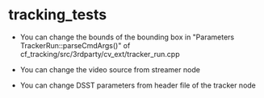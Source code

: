 # tracking_tests

- You can change the bounds of the bounding box in "Parameters TrackerRun::parseCmdArgs()" of
cf_tracking/src/3rdparty/cv_ext/tracker_run.cpp

- You can change the video source from streamer node

- You can change DSST parameters from header file of the tracker node
